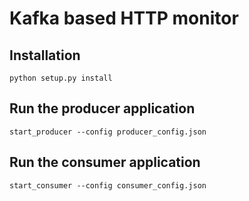 # Kafka based HTTP monitor

## Installation

```
python setup.py install
```
## Run the producer application
```
start_producer --config producer_config.json
```
## Run the consumer application
```
start_consumer --config consumer_config.json
```
